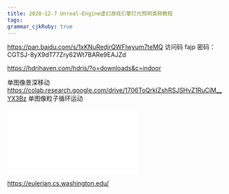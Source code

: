 ```yaml
---
title: 2020-12-7 Unreal-Engine虚幻游戏引擎灯光照明类频教程
tags: 
grammar_cjkRuby: true
---
```


https://pan.baidu.com/s/1xKNuRedjrQWFlwyum7teMQ
访问码 fajp
密码：CGTSJ-8yX9dT77Zry62Wt7BARe9EAJZd

https://hdrihaven.com/hdris/?o=downloads&c=indoor

单图像景深移动
https://colab.research.google.com/drive/1706ToQrkIZshRSJSHvZ1RuCiM__YX3Bz
单图像粒子循环运动

![Diagram](./attachments/1607438365268.drawio.html)

https://eulerian.cs.washington.edu/
